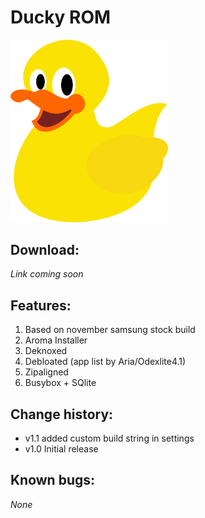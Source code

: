 # Ducky ROM
<img src="/img/ducky.png" height="50%" width="50%"/>

## Download:

_Link coming soon_

## Features:
1. Based on november samsung stock build
2. Aroma Installer
3. Deknoxed
4. Debloated (app list by Aria/Odexlite4.1)
5. Zipaligned
6. Busybox + SQlite

## Change history:
- v1.1 added custom build string in settings
- v1.0 Initial release

## Known bugs:
_None_
